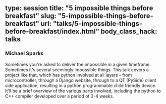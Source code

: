 type: session
title: "5 impossible things before breakfast"
slug: "5-impossible-things-before-breakfast"
url: "talks/5-impossible-things-before-breakfast/index.html"
body_class_hack: talks
---

### Michael Sparks

Sometimes you're asked to deliver the impossible in a given timeframe. Sometimes it's several seemingly impossible things. This talk covers a project like that, which has python involved at all layers - from microcontroller, through a Django website, through to a QT (PySide) client side application, resulting in a python programmable child friendly device. It'll be a brief overview of the various parts involved, including the python to C++ compiler developed over a period of 3-4 weeks.